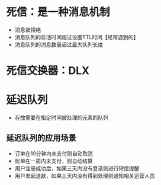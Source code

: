 # 死信：是一种消息机制
- 消息被拒绝
- 消息队列的存活时间超过设置TTL时间【经常遇到的】
- 消息队列的消息数量超过最大队列长度

# 死信交换器：DLX

# 延迟队列
- 存放需要在指定时间被处理的元素的队列

## 延迟队列的应用场景
- 订单在10分钟内未支付则自动取消
- 账单在一周内未支付，则自动结算
- 用户注册成功后，如果三天内没有登录则进行短信提醒
- 用户发起退款，如果三天内没有得到处理则通知相关运营人员 
